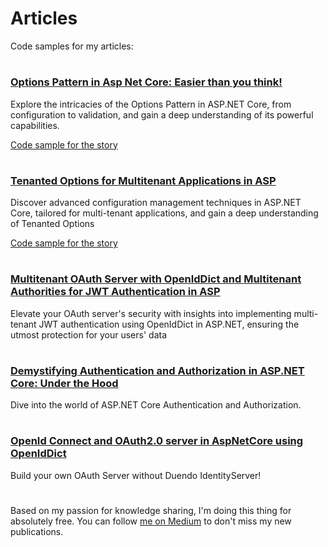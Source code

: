 # Articles
Code samples for my articles: 
#
### [Options Pattern in Asp Net Core: Easier than you think!](https://medium.com/@sergeygoodgood/options-pattern-in-asp-net-core-easier-than-you-think-ff47b4e5bff2?sk=741a06773286a89ec052c8cc438f0c1a)
Explore the intricacies of the Options Pattern in ASP.NET Core, from configuration to validation, and gain a deep understanding of its powerful capabilities.

[Code sample for the story](Asp/MultiTenantOptions/)
#
### [Tenanted Options for Multitenant Applications in ASP](https://medium.com/@sergeygoodgood/tenanted-options-for-multitenant-applications-in-asp-f3df6b519020?sk=d75519a84086cb04bc5ebcfa6f69058a)
Discover advanced configuration management techniques in ASP.NET Core, tailored for multi-tenant applications, and gain a deep understanding of Tenanted Options

[Code sample for the story](Asp/MultiTenantOptions/)
#
### [Multitenant OAuth Server with OpenIdDict and Multitenant Authorities for JWT Authentication in ASP](https://medium.com/@sergeygoodgood/multitenant-oauth-server-with-openiddict-and-multitenant-authorites-for-jwt-authentication-in-asp-c0f1764fff8a?sk=90eae574a7e168129ec133e471701ee7)
Elevate your OAuth server's security with insights into implementing multi-tenant JWT authentication using OpenIdDict in ASP.NET, ensuring the utmost protection for your users' data
#
### [Demystifying Authentication and Authorization in ASP.NET Core: Under the Hood](https://medium.com/@sergeygoodgood/demystifying-authentication-and-authorization-in-asp-net-core-under-the-hood-eb06839dbd7f?source=friends_link&sk=75204ead5dcc916e5503ac343e3bf88c)
Dive into the world of ASP.NET Core Authentication and Authorization.
#
### [OpenId Connect and OAuth2.0 server in AspNetCore using OpenIdDict](https://medium.com/@sergeygoodgood/openid-connect-and-oauth2-0-server-in-aspnetcore-using-openiddict-c463c6ebc082)
Build your own OAuth Server without Duendo IdentityServer!
#
Based on my passion for knowledge sharing, I'm doing this thing for absolutely free.
You can follow [me on Medium](https://medium.com/@sergeygoodgood) to don't miss my new publications.
